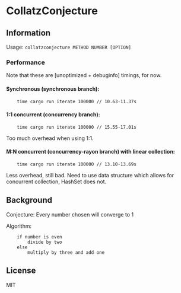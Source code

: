# CollatzConjecture

## Information

Usage: `collatzconjecture METHOD NUMBER [OPTION]`

### Performance

Note that these are [unoptimized + debuginfo] timings, for now.

#### Synchronous (synchronous branch):

        time cargo run iterate 100000 // 10.63-11.37s

#### 1:1 concurrent (concurrency branch):

        time cargo run iterate 100000 // 15.55-17.01s

Too much overhead when using 1:1.

#### M:N concurrent (concurrency-rayon branch) with linear collection:

        time cargo run iterate 100000 // 13.10-13.69s

Less overhead, still bad. Need to use data structure which allows for 
concurrent collection, HashSet does not.

## Background

Conjecture: Every number chosen will converge to 1

Algorithm:

        if number is even
            divide by two
        else
            multiply by three and add one

## License
MIT
